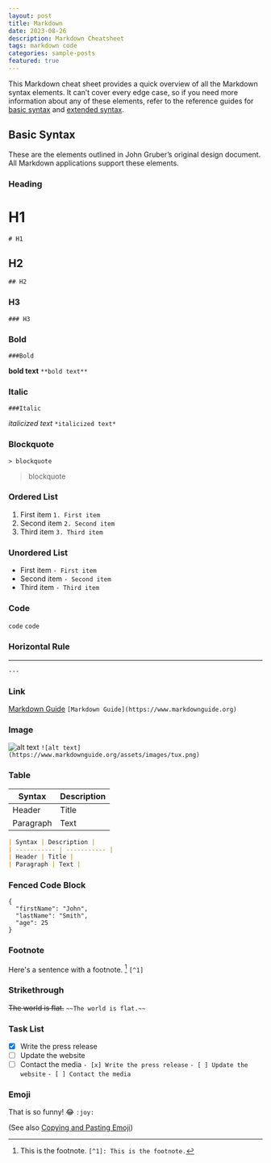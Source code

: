 ```yaml
---
layout: post
title: Markdown
date: 2023-08-26
description: Markdown Cheatsheet
tags: markdown code
categories: sample-posts
featured: true
---
```


This Markdown cheat sheet provides a quick overview of all the Markdown syntax elements. It can’t cover every edge case, so if you need more information about any of these elements, refer to the reference guides for [basic syntax](https://www.markdownguide.org/basic-syntax) and [extended syntax](https://www.markdownguide.org/extended-syntax).

## Basic Syntax

These are the elements outlined in John Gruber’s original design document. All Markdown applications support these elements.

### Heading

# H1
`# H1`
## H2
`## H2`
### H3
`### H3`

### Bold
`###Bold`

**bold text**
`**bold text**`

### Italic
`###Italic`

*italicized text*
`*italicized text*`

### Blockquote
`> blockquote`

> blockquote

### Ordered List

1. First item
`1. First item`
2. Second item
`2. Second item`
3. Third item
`3. Third item`

### Unordered List

- First item
`- First item`
- Second item
`- Second item`
- Third item
`- Third item`

### Code

`code`
``code``

### Horizontal Rule

---
`---`

### Link

[Markdown Guide](https://www.markdownguide.org)
`[Markdown Guide](https://www.markdownguide.org)`

### Image

![alt text](https://www.markdownguide.org/assets/images/tux.png)
`![alt text](https://www.markdownguide.org/assets/images/tux.png)`

### Table

| Syntax | Description |
| ----------- | ----------- |
| Header | Title |
| Paragraph | Text |

```markdown
| Syntax | Description |
| ----------- | ----------- |
| Header | Title |
| Paragraph | Text |
```

### Fenced Code Block

```
{
  "firstName": "John",
  "lastName": "Smith",
  "age": 25
}
```

### Footnote

Here's a sentence with a footnote. [^1]
`[^1]`

[^1]: This is the footnote.
`[^1]: This is the footnote.`

### Strikethrough

~~The world is flat.~~
`~~The world is flat.~~`

### Task List

- [x] Write the press release
- [ ] Update the website
- [ ] Contact the media
`- [x] Write the press release`
`- [ ] Update the website`
`- [ ] Contact the media`

### Emoji

That is so funny! :joy:
`:joy:`

(See also [Copying and Pasting Emoji](https://www.markdownguide.org/extended-syntax/#copying-and-pasting-emoji))

